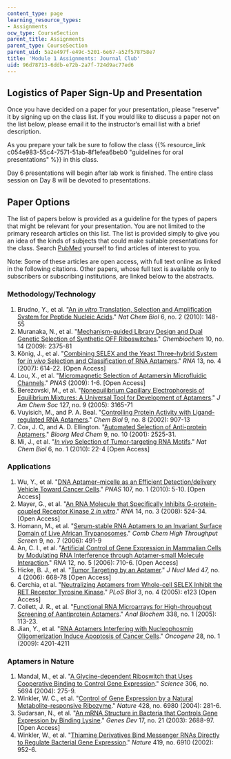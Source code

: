 ```yaml
---
content_type: page
learning_resource_types:
- Assignments
ocw_type: CourseSection
parent_title: Assignments
parent_type: CourseSection
parent_uid: 5a2e497f-e49c-5201-6e67-a52f578758e7
title: 'Module 1 Assignments: Journal Club'
uid: 96d78713-6ddb-e72b-2a7f-724d9ac77ed6
---
```


Logistics of Paper Sign-Up and Presentation
-------------------------------------------

Once you have decided on a paper for your presentation, please "reserve" it by signing up on the class list. If you would like to discuss a paper not on the list below, please email it to the instructor’s email list with a brief description.

As you prepare your talk be sure to follow the class {{% resource_link c054e983-55c4-7571-51ab-8f1efea6beb0 "guidelines for oral presentations" %}} in this class.

Day 6 presentations will begin after lab work is finished. The entire class session on Day 8 will be devoted to presentations.

Paper Options
-------------

The list of papers below is provided as a guideline for the types of papers that might be relevant for your presentation. You are not limited to the primary research articles on this list. The list is provided simply to give you an idea of the kinds of subjects that could make suitable presentations for the class. Search [PubMed](http://www.ncbi.nlm.nih.gov/PubMed/) yourself to find articles of interest to you.

Note: Some of these articles are open access, with full text online as linked in the following citations. Other papers, whose full text is available only to subscribers or subscribing institutions, are linked below to the abstracts.

### Methodology/Technology

1.  Brudno, Y., et al. "[An _in vitro_ Translation, Selection and Amplification System for Peptide Nucleic Acids](http://www.nature.com/nchembio/journal/v6/n2/abs/nchembio.280.html)." _Nat Chem Biol_ 6, no. 2 (2010): 148-55
2.  Muranaka, N., et al. "[Mechanism-guided Library Design and Dual Genetic Selection of Synthetic OFF Riboswitches](https://onlinelibrary.wiley.com/doi/full/10.1002/cbic.200900313)." _Chembiochem_ 10, no. 14 (2009): 2375-81
3.  König, J., et al. "[Combining SELEX and the Yeast Three-hybrid System for _in vivo_ Selection and Classification of RNA Aptamers](http://rnajournal.cshlp.org/content/13/4/614)." _RNA_ 13, no. 4 (2007): 614-22. \[Open Access\]
4.  Lou, X., et al. "[Micromagnetic Selection of Aptamersin Microfluidic Channels](http://www.pnas.org/content/106/9/2989)." _PNAS_ (2009): 1-6. \[Open Access\]
5.  Berezovski, M., et al. "[Nonequilibrium Capillary Electrophoresis of Equilibrium Mixtures: A Universal Tool for Development of Aptamers](http://pubs.acs.org/doi/abs/10.1021/ja042394q)." _J Am Chem Soc_ 127, no. 9 (2005): 3165-71
6.  Vuyisich, M., and P. A. Beal. "[Controlling Protein Activity with Ligand-regulated RNA Aptamers](http://www.cell.com/chemistry-biology/retrieve/pii/S1074552102001850)." _Chem Biol_ 9, no. 8 (2002): 907-13
7.  Cox, J. C, and A. D. Ellington. "[Automated Selection of Anti-protein Aptamers](http://dx.doi.org/10.1016/S0968-0896(01)00028-1)." _Bioorg Med Chem_ 9, no. 10 (2001): 2525-31.
8.  Mi, J., et al. "[_In vivo_ Selection of Tumor-targeting RNA Motifs](http://www.nature.com/nchembio/journal/v6/n1/abs/nchembio.277.html)." _Nat Chem Biol_ 6, no. 1 (2010): 22-4 \[Open Access\]

### Applications

1.  Wu, Y., et al. "[DNA Aptamer–micelle as an Efficient Detection/delivery Vehicle Toward Cancer Cells](http://www.pnas.org/content/107/1/5)." _PNAS_ 107, no. 1 (2010): 5-10. \[Open Access\]
2.  Mayer, G., et al. "[An RNA Molecule that Specifically Inhibits G-protein-coupled Receptor Kinase 2 _in vitro_](http://rnajournal.cshlp.org/content/14/3/524)." _RNA_ 14, no. 3 (2008): 524-34. \[Open Access\]
3.  Homann, M., et al. "[Serum-stable RNA Aptamers to an Invariant Surface Domain of Live African Trypanosomes](http://www.ncbi.nlm.nih.gov/pubmed/16925510)." _Comb Chem High Throughput Screen_ 9, no. 7 (2006): 491-9
4.  An, C. I., et al. "[Artificial Control of Gene Expression in Mammalian Cells by Modulating RNA Interference through Aptamer-small Molecule Interaction](http://rnajournal.cshlp.org/content/12/5/710)." _RNA_ 12, no. 5 (2006): 710-6. \[Open Access\]
5.  Hicke, B. J., et al. "[Tumor Targeting by an Aptamer](http://www.ncbi.nlm.nih.gov/pubmed/16595502)." _J Nucl Med_ 47, no. 4 (2006): 668-78 \[Open Access\]
6.  Cerchia, et al. "[Neutralizing Aptamers from Whole-cell SELEX Inhibit the RET Receptor Tyrosine Kinase](http://www.plosbiology.org/article/info:doi/10.1371/journal.pbio.0030123)." _PLoS Biol_ 3, no. 4 (2005): e123 \[Open Access\]
7.  Collett, J. R., et al. "[Functional RNA Microarrays for High-throughput Screening of Aantiprotein Aptamers](http://dx.doi.org/10.1016/j.ab.2004.11.027)." _Anal Biochem_ 338, no. 1 (2005): 113-23.
8.  Jian, Y., et al. "[RNA Aptamers Interfering with Nucleophosmin Oligomerization Induce Apoptosis of Cancer Cells](http://www.nature.com/onc/journal/v28/n47/abs/onc2009275a.html)." _Oncogene_ 28, no. 1 (2009): 4201-4211

### Aptamers in Nature

1.  Mandal, M., et al. "[A Glycine-dependent Riboswitch that Uses Cooperative Binding to Control Gene Expression](http://www.sciencemag.org/cgi/content/abstract/306/5694/275)." _Science_ 306, no. 5694 (2004): 275-9.
2.  Winkler, W. C., et al. "[Control of Gene Expression by a Natural Metabolite-responsive Ribozyme](http://dx.doi.org/10.1038/nature02362)." _Nature_ 428, no. 6980 (2004): 281-6.
3.  Sudarsan, N., et al. "[An mRNA Structure in Bacteria that Controls Gene Expression by Binding Lysine](http://genesdev.cshlp.org/content/17/21/2688)." _Genes Dev_ 17, no. 21 (2003): 2688-97. \[Open Access\]
4.  Winkler, W., et al. "[Thiamine Derivatives Bind Messenger RNAs Directly to Regulate Bacterial Gene Expression](http://genesdev.cshlp.org/content/17/21/2688)." _Nature_ 419, no. 6910 (2002): 952-6.